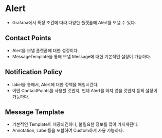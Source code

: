 # Alert
- Grafana에서 특정 조건에 따라 다양한 플랫폼에 Alert를 보낼 수 있다.


## Contact Points
- Alert을 보낼 플랫폼에 대한 설정이다.
- MessageTemplate을 통해 보낼 Message에 대한 기본적인 설정이 가능하다.


## Notification Policy
- label을 통해서, Alert에 대한 정책을 매칭시킨다.
- 어떤 ContactPoints를 사용할 것인지, 언제 Alert를 하지 않을 것인지 등의 설정이 가능하다.

## Message Template
- 기본적인 Template이 제공되긴하나, 불필요한 정보를 많이 가지게된다.
- Annotation, Label등을 포함하여 Custom하게 사용 가능하다.

